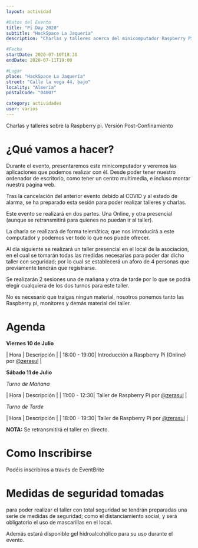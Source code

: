 ```yaml
---
layout: actividad

#Datos del Evento
title: "Pi Day 2020"
subtitle: "HackSpace La Jaquería"
description: "Charlas y talleres acerca del minicomputador Raspberry Pi"

#Fecha
startDate: 2020-07-10T18:30
endDate: 2020-07-11T19:00

#Lugar
place: "HackSpace La Jaquería"
street: "Calle la vega 44, bajo"
locality: "Almería"
postalCode: "04007"

category: actividades
user: varios
---
```


Charlas y talleres sobre la Raspberry pi. Versión Post-Confinamiento

# ¿Qué vamos a hacer?

Durante el evento, presentaremos este minicomputador y veremos las aplicaciones que podemos realizar con él. Desde poder tener nuestro ordenador de escritorio, como tener un centro multimedia, e incluso montar nuestra página web.

Tras la cancelación del anterior evento debido al COVID y al estado de alarma, se ha preparado esta sesión para poder realizar talleres y charlas.

Este evento se realizará en dos partes. Una Online, y otra presencial (aunque se retransmitirá para quienes no puedan ir al taller).

La charla se realizará de forma telemática; que nos introducirá a este computador y podemos ver todo lo que nos puede ofrecer.

Al día siguiente se realizará un taller presencial en el local de la asociación, en el cual se tomarán todas las medidas necesarias para poder dar dicho taller con seguridad; por lo cual se establecerá un aforo de 4 personas que previamente tendrán que registrarse.

Se realizarán 2 sesiones una de mañana y otra de tarde por lo que se podrá elegir cualquiera de los dos turnos para este taller.

No es necesario que traigas ningun material, nosotros ponemos tanto las Raspberry pi, monitores y demás material del taller.

# Agenda

**Viernes 10 de Julio**

| Hora | Descripción |
| 18:00  -  19:00| Introducción a Raspberry Pi (Online) por [@zerasul](https://twiter.com/zerasul) |

**Sábado 11 de Julio**

_Turno de Mañana_

| Hora | Descripción |
| 11:00  -  12:30| Taller de Raspberry Pi por [@zerasul](https://twiter.com/zerasul) |

_Turno de Tarde_

| Hora | Descripción |
| 18:00  -  19:30| Taller de Raspberry Pi por [@zerasul](https://twiter.com/zerasul) |

**NOTA:** Se retransmitirá el taller en directo.

# Como Inscribirse

Podéis inscribiros a través de EventBrite

<div id="eventbrite-widget-container-112241228536"></div>

<script src="https://www.eventbrite.es/static/widgets/eb_widgets.js"></script>

<script type="text/javascript">
    var exampleCallback = function() {
        console.log('Order complete!');
    };

    window.EBWidgets.createWidget({
        // Required
        widgetType: 'checkout',
        eventId: '112241228536',
        iframeContainerId: 'eventbrite-widget-container-112241228536',

        // Optional
        iframeContainerHeight: 425,  // Widget height in pixels. Defaults to a minimum of 425px if not provided
        onOrderComplete: exampleCallback  // Method called when an order has successfully completed
    });
</script>


# Medidas de seguridad tomadas

para poder realizar el taller con total seguridad se tendrán preparadas una serie de medidas de seguridad; como el distanciamiento social, y será obligatorio el uso de mascarillas en el local.

Además estará disponible gel hidroalcohólico para su uso durante el evento.
